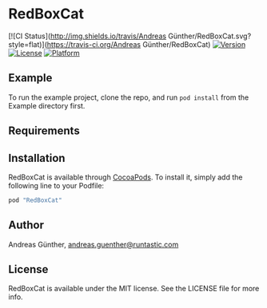 # RedBoxCat

[![CI Status](http://img.shields.io/travis/Andreas Günther/RedBoxCat.svg?style=flat)](https://travis-ci.org/Andreas Günther/RedBoxCat)
[![Version](https://img.shields.io/cocoapods/v/RedBoxCat.svg?style=flat)](http://cocoapods.org/pods/RedBoxCat)
[![License](https://img.shields.io/cocoapods/l/RedBoxCat.svg?style=flat)](http://cocoapods.org/pods/RedBoxCat)
[![Platform](https://img.shields.io/cocoapods/p/RedBoxCat.svg?style=flat)](http://cocoapods.org/pods/RedBoxCat)

## Example

To run the example project, clone the repo, and run `pod install` from the Example directory first.

## Requirements

## Installation

RedBoxCat is available through [CocoaPods](http://cocoapods.org). To install
it, simply add the following line to your Podfile:

```ruby
pod "RedBoxCat"
```

## Author

Andreas Günther, andreas.guenther@runtastic.com

## License

RedBoxCat is available under the MIT license. See the LICENSE file for more info.

